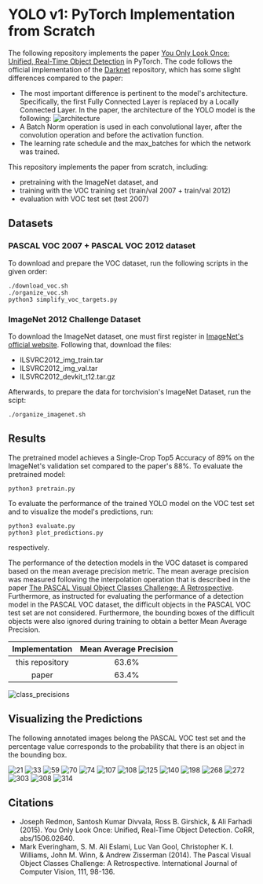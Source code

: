 # YOLO v1: PyTorch Implementation from Scratch
The following repository implements the paper
[You Only Look Once: Unified, Real-Time Object Detection](https://arxiv.org/abs/1506.02640) in PyTorch. The code follows
the official implementation of the [Darknet](https://github.com/pjreddie/darknet) repository, which has some slight
differences compared to the paper:

- The most important difference is pertinent to the model's architecture. Specifically, the first Fully Connected Layer
is replaced by a Locally Connected Layer. In the paper, the architecture of the YOLO model is the following:
![architecture](assets/model_architecture.png)
- A Batch Norm operation is used in each convolutional layer, after the convolution operation and before the activation
function.
- The learning rate schedule and the max_batches for which the network was trained.

This repository implements the paper from scratch, including:
+ pretraining with the ImageNet dataset, and
+ training with the VOC training set (train/val 2007 + train/val 2012)
+ evaluation with VOC test set (test 2007)

## Datasets
### PASCAL VOC 2007 + PASCAL VOC 2012 dataset
To download and prepare the VOC dataset, run the following scripts in the given order:
```
./download_voc.sh
./organize_voc.sh
python3 simplify_voc_targets.py
```

### ImageNet 2012 Challenge Dataset
To download the ImageNet dataset, one must first register in [ImageNet's official website](https://image-net.org/). Following that, download the files:
- ILSVRC2012_img_train.tar
- ILSVRC2012_img_val.tar
- ILSVRC2012_devkit_t12.tar.gz

Afterwards, to prepare the data for torchvision's ImageNet Dataset, run the scipt:
```
./organize_imagenet.sh
```

## Results
The pretrained model achieves a Single-Crop Top5 Accuracy of 89% on the ImageNet's validation set compared to the paper's 88%. To evaluate the pretrained model:

```
python3 pretrain.py
```

To evaluate the performance of the trained YOLO model on the VOC test set and to visualize the model's predictions, run:
```
python3 evaluate.py
python3 plot_predictions.py
```
respectively.

The performance of the detection models in the VOC dataset is compared based on the mean average precision metric.
The mean average precision was measured following the interpolation operation that is described in the paper 
[The PASCAL Visual Object Classes Challenge: A Retrospective](http://host.robots.ox.ac.uk/pascal/VOC/pubs/everingham15.pdf).
Furthermore, as instructed for evaluating the performance of a detection model in the PASCAL VOC dataset, the difficult
objects in the PASCAL VOC test set are not considered. Furthermore, the bounding boxes of the difficult objects were
also ignored during training to obtain a better Mean Average Precision.

<div align="center">

|  Implementation  |  Mean Average Precision  |
|:----------------:|:------------------------:|
| this repository  |          63.6%           |
|      paper       |          63.4%           |

</div>
  
![class_precisions](assets/class_aps.png)


## Visualizing the Predictions
The following annotated images belong the PASCAL VOC test set and the percentage value corresponds to the probability 
that there is an object in the bounding box. 

<p align="center>

![6](assets/annnot_img_6.jpg)
![21](assets/annnot_img_21.jpg)
![33](assets/annnot_img_33.jpg)
![59](assets/annnot_img_59.jpg)
![70](assets/annnot_img_70.jpg)
![74](assets/annnot_img_74.jpg)
![107](assets/annnot_img_107.jpg)
![108](assets/annnot_img_108.jpg)
![125](assets/annnot_img_125.jpg)
![140](assets/annnot_img_140.jpg)
![198](assets/annnot_img_198.jpg)
![268](assets/annnot_img_268.jpg)
![272](assets/annnot_img_272.jpg)
![303](assets/annnot_img_303.jpg)
![308](assets/annnot_img_308.jpg)
![314](assets/annnot_img_314.jpg)

</p>

## Citations
- Joseph Redmon, Santosh Kumar Divvala, Ross B. Girshick, & Ali Farhadi (2015). You Only Look Once: Unified, Real-Time Object Detection. CoRR, abs/1506.02640.
- Mark Everingham, S. M. Ali Eslami, Luc Van Gool, Christopher K. I. Williams, John M. Winn, & Andrew Zisserman (2014). The Pascal Visual Object Classes Challenge: A Retrospective. International Journal of Computer Vision, 111, 98-136.
